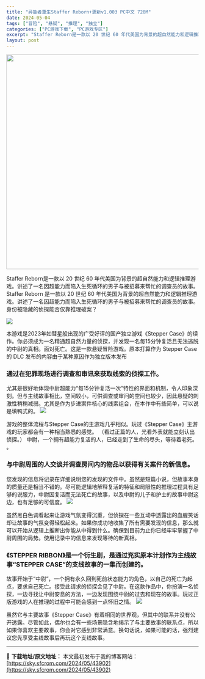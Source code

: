 ```yaml
---
title: "异能者重生Staffer Reborn+更新v1.003 PC中文 720M"
date: 2024-05-04
tags: ["冒险", "悬疑", "推理", "独立"]
categories: ["PC游戏下载", "PC游戏专区"]
excerpt: "Staffer Reborn是一款以 20 世纪 60 年代美国为背景的超自然能力和逻辑推理游戏。讲述了一名因超能力而陷入生死循环的男子与被招募来帮忙的调查员的故事。 Staffer Reborn 是一款以 20 世纪 60 年代美国为背景的超自然能力和逻辑推理游戏。讲述了一名因超能力而陷入生死循环&hellip;"
layout: post
---
```


<img class="aligncenter size-full wp-image-43879" src="https://sky.sfcrom.com/wp-content/uploads/2024/05/863a5-7a8183f66e22ffb5f727afc1643dc79a247654cf.png" alt="" width="1000" height="562" />

Staffer Reborn是一款以 20 世纪 60 年代美国为背景的超自然能力和逻辑推理游戏。讲述了一名因超能力而陷入生死循环的男子与被招募来帮忙的调查员的故事。 Staffer Reborn 是一款以 20 世纪 60 年代美国为背景的超自然能力和逻辑推理游戏。讲述了一名因超能力而陷入生死循环的男子与被招募来帮忙的调查员的故事。身份被隐藏的侦探能否仅靠推理破案？

<img src="https://sky.sfcrom.com/wp-content/uploads/2024/05/20240504172529-7707c.jpeg" />

<span>本游戏是2023年如彗星般出现的广受好评的国产独立游戏《Stepper Case》的续作。你必须成为一名精通超自然力量的侦探，并发现一名每15分钟复活且无法逃脱的中尉的真相。面对死亡。这是一款悬疑冒险游戏。原本打算作为 Stepper Case 的 DLC 发布的内容由于某种原因作为独立版本发布</span>
<h3><span>通过在犯罪现场进行调查和审讯来获取线索的侦探工作。</span></h3>
<span>尤其是很好地体现中尉超能力“每15分钟复活一次”特性的界面和机制，令人印象深刻。但与主线故事相比，空间较小，可供调查或审问的空间也较少，因此悬疑的刺激性稍稍减弱。尤其是作为步进案件核心的线索组合，在本作中有些简单，可以说是填鸭式的。</span>

<img src="https://sky.sfcrom.com/wp-content/uploads/2024/05/20240504172533-48bfd.jpeg" />

<span>游戏的整体流程与Stepper Case的主游戏几乎相似。玩过《Stepper Case》主游戏的玩家都会有一种相当熟悉的感觉。 （看过正篇的人，光看外表就能立刻认出侦探。） 中尉，一个拥有超能力复活的人，已经走到了生命的尽头，等待着老死。 。</span>
<h3><span>与中尉周围的人交谈并调查房间内的物品以获得有关案件的新信息。</span></h3>
<span>您发现的信息将记录在详细说明您的发现的文件中。虽然是短篇小说，但故事本身的质量还是相当不错的。尽可能逻辑地解释复活的特征和局限性的推理过程具有足够的说服力，中尉因复活而无法死亡的故事，以及中尉的儿子和护士的故事中尉这边，也有足够的可信度。</span>

<img src="https://sky.sfcrom.com/wp-content/uploads/2024/05/20240504172535-bf9d2.jpeg" />

<span>虽然黑白色调看起来让游戏气氛变得沉重，但侦探在一些互动中透露出的血腥笑话却让故事的气氛变得轻松起来。如果你成功地收集了所有需要发现的信息，那么就可以开始从逻辑上推断出你能从中得到什么。确保到目前为止你已经牢牢掌握了中尉周围的局势。使用记录中的信息来发现等待的新真相。</span>
<h3><span>《STEPPER RIBBON》是一个衍生剧，是通过充实原本计划作为主线故事“STEPPER CASE”的支线故事的一集而创建的。</span></h3>
<span>故事开始于“中尉”，一个拥有永久回到死前状态能力的角色，以自己的死亡为起点，要求自己死亡。接受此请求的侦探会见了中尉。在这款作品中，你扮演一名侦探，一边寻找让中尉安息的方法，一边发现围绕中尉的过去和现在的故事。玩过正版游戏的人在推理的过程中可能会感到一点怀旧之情。</span>

<img src="https://sky.sfcrom.com/wp-content/uploads/2024/05/20240504172538-bc3bd.jpeg" />

虽然它与主要故事《Stepper Case》有着相同的世界观，但其中的联系并没有公开透露。尽管如此，偶尔也会有一些场景隐含地揭示了与主要故事的联系点，所以如果你喜欢主要故事，你会对它感到非常满意。换句话说，如果可能的话，强烈建议您先享受主线故事后再玩这个支线故事。

---
📖 **下载地址/原文地址：** 本文最初发布于我的博客网站：[https://sky.sfcrom.com/2024/05/43902](https://sky.sfcrom.com/2024/05/43902)
